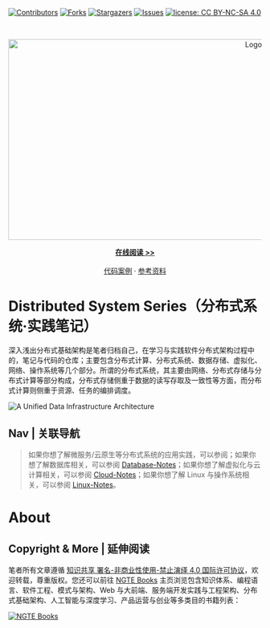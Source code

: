 [![Contributors][contributors-shield]][contributors-url]
[![Forks][forks-shield]][forks-url]
[![Stargazers][stars-shield]][stars-url]
[![Issues][issues-shield]][issues-url]
[![license: CC BY-NC-SA 4.0](https://img.shields.io/badge/license-CC%20BY--NC--SA%204.0-lightgrey.svg)][license-url]

<!-- PROJECT LOGO -->
<br />
<p align="center">
  <a href="https://github.com/wx-chevalier/DistributedSystem-Notes">
    <img src="https://assets.ng-tech.icu/item/header.svg" alt="Logo" style="width: 100vw;height: 400px" />
  </a>

  <p align="center">
    <a href="https://ng-tech.icu/books/DistributedSystem-Notes"><strong>在线阅读 >> </strong></a>
    <br />
    <br />
    <a href="https://github.com/wx-chevalier">代码案例</a>
    ·
       <a href="https://github.com/wx-chevalier/Awesome-Lists">参考资料</a>

  </p>
</p>

# Distributed System Series（分布式系统·实践笔记）

深入浅出分布式基础架构是笔者归档自己，在学习与实践软件分布式架构过程中的，笔记与代码的仓库；主要包含分布式计算、分布式系统、数据存储、虚拟化、网络、操作系统等几个部分。所谓的分布式系统，其主要由网络、分布式存储与分布式计算等部分构成，分布式存储侧重于数据的读写存取及一致性等方面，而分布式计算则侧重于资源、任务的编排调度。

![A Unified Data Infrastructure Architecture](https://s1.ax1x.com/2020/10/18/0XOno9.png)

## Nav | 关联导航

> 如果你想了解微服务/云原生等分布式系统的应用实践，可以参阅；如果你想了解数据库相关，可以参阅 [Database-Notes](https://github.com/wx-chevalier/Database-Notes)；如果你想了解虚拟化与云计算相关，可以参阅 [Cloud-Notes](https://github.com/wx-chevalier/Cloud-Notes)；如果你想了解 Linux 与操作系统相关，可以参阅 [Linux-Notes](https://github.com/wx-chevalier/Linux-Notes)。

# About

## Copyright & More | 延伸阅读

笔者所有文章遵循 [知识共享 署名-非商业性使用-禁止演绎 4.0 国际许可协议](https://creativecommons.org/licenses/by-nc-nd/4.0/deed.zh)，欢迎转载，尊重版权。您还可以前往 [NGTE Books](https://ng-tech.icu/books-gallery/) 主页浏览包含知识体系、编程语言、软件工程、模式与架构、Web 与大前端、服务端开发实践与工程架构、分布式基础架构、人工智能与深度学习、产品运营与创业等多类目的书籍列表：

[![NGTE Books](https://s2.ax1x.com/2020/01/18/19uXtI.png)](https://ng-tech.icu/books-gallery/)

<!-- MARKDOWN LINKS & IMAGES -->
<!-- https://www.markdownguide.org/basic-syntax/#reference-style-links -->

[contributors-shield]: https://img.shields.io/github/contributors/wx-chevalier/DistributedSystem-Notes.svg?style=flat-square
[contributors-url]: https://github.com/wx-chevalier/DistributedSystem-Notes/graphs/contributors
[forks-shield]: https://img.shields.io/github/forks/wx-chevalier/DistributedSystem-Notes.svg?style=flat-square
[forks-url]: https://github.com/wx-chevalier/DistributedSystem-Notes/network/members
[stars-shield]: https://img.shields.io/github/stars/wx-chevalier/DistributedSystem-Notes.svg?style=flat-square
[stars-url]: https://github.com/wx-chevalier/DistributedSystem-Notes/stargazers
[issues-shield]: https://img.shields.io/github/issues/wx-chevalier/DistributedSystem-Notes.svg?style=flat-square
[issues-url]: https://github.com/wx-chevalier/DistributedSystem-Notes/issues
[license-shield]: https://img.shields.io/github/license/wx-chevalier/DistributedSystem-Notes.svg?style=flat-square
[license-url]: https://github.com/wx-chevalier/DistributedSystem-Notes/blob/master/LICENSE.txt
